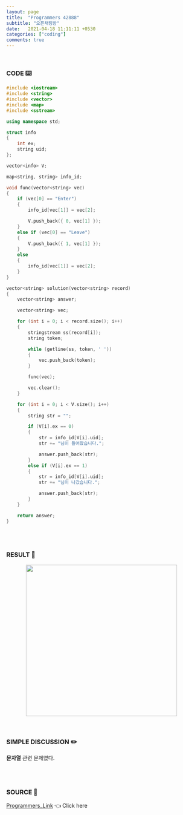 ```yaml
---
layout: page
title:  "Programmers 42888"
subtitle: "오픈채팅방"
date:   2021-04-18 11:11:11 +0530
categories: ["coding"]
comments: true
---
```


<br>

### CODE ⌨️

```c++
#include <iostream>
#include <string>
#include <vector>
#include <map>
#include <sstream>

using namespace std;

struct info
{
	int ex;
	string uid;
};

vector<info> V;

map<string, string> info_id;

void func(vector<string> vec)
{
	if (vec[0] == "Enter")
	{
		info_id[vec[1]] = vec[2];

		V.push_back({ 0, vec[1] });
	}
	else if (vec[0] == "Leave")
	{
		V.push_back({ 1, vec[1] });
	}
	else
	{
		info_id[vec[1]] = vec[2];
	}
}

vector<string> solution(vector<string> record)
{
	vector<string> answer;

	vector<string> vec;

	for (int i = 0; i < record.size(); i++)
	{
		stringstream ss(record[i]);
		string token;

		while (getline(ss, token, ' '))
		{
			vec.push_back(token);
		}

		func(vec);

		vec.clear();
	}

	for (int i = 0; i < V.size(); i++)
	{
		string str = "";

		if (V[i].ex == 0)
		{
			str = info_id[V[i].uid];
			str += "님이 들어왔습니다.";

			answer.push_back(str);
		}
		else if (V[i].ex == 1)
		{
			str = info_id[V[i].uid];
			str += "님이 나갔습니다.";

			answer.push_back(str);
		}
	}

	return answer;
}
```  

<br>
<br>

### RESULT 💛

<img src="{{ '/assets/programmers/p42888r.jpg' }}" style="width: 400px; height: auto; margin-left: auto; margin-right: auto; display: block;">  

<br>
<br>

### SIMPLE DISCUSSION ✏️

**문자열** 관련 문제였다.  

<br>
<br>

### SOURCE 💎

[Programmers_Link][link] 👈 Click here  

<br>
<br>

<script src="https://utteranc.es/client.js"
        repo="DCherish/DCherish.github.io"
        issue-term="pathname"
        theme="boxy-light"
        crossorigin="anonymous"
        async>
</script>

[link]: https://programmers.co.kr/learn/courses/30/lessons/42888